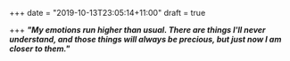 +++
date = "2019-10-13T23:05:14+11:00"
draft = true

+++
**_"My emotions run higher than usual. There are things I'll never understand, and those things will always be precious, but just now I am closer to them."_** 